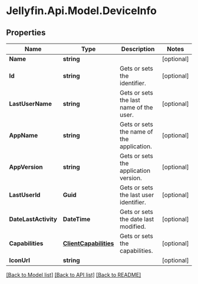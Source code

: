 
# Jellyfin.Api.Model.DeviceInfo

## Properties

Name | Type | Description | Notes
------------ | ------------- | ------------- | -------------
**Name** | **string** |  | [optional] 
**Id** | **string** | Gets or sets the identifier. | [optional] 
**LastUserName** | **string** | Gets or sets the last name of the user. | [optional] 
**AppName** | **string** | Gets or sets the name of the application. | [optional] 
**AppVersion** | **string** | Gets or sets the application version. | [optional] 
**LastUserId** | **Guid** | Gets or sets the last user identifier. | [optional] 
**DateLastActivity** | **DateTime** | Gets or sets the date last modified. | [optional] 
**Capabilities** | [**ClientCapabilities**](ClientCapabilities.md) | Gets or sets the capabilities. | [optional] 
**IconUrl** | **string** |  | [optional] 

[[Back to Model list]](../README.md#documentation-for-models)
[[Back to API list]](../README.md#documentation-for-api-endpoints)
[[Back to README]](../README.md)

